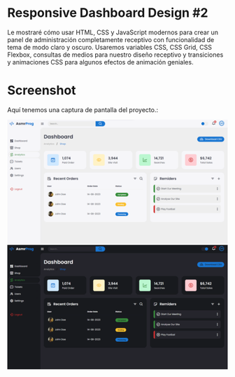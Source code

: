 # Responsive Dashboard Design #2
  Le mostraré cómo usar HTML, CSS y JavaScript modernos para crear un panel de administración completamente receptivo con funcionalidad de tema de modo claro y oscuro. Usaremos variables CSS, CSS Grid, CSS Flexbox, consultas de medios para nuestro diseño receptivo y transiciones y animaciones CSS para algunos efectos de animación geniales.

# Screenshot
Aquí tenemos una captura de pantalla del proyecto.:

![screenshot1](screenshot1.png)
![screenshot2](screenshot2.png)